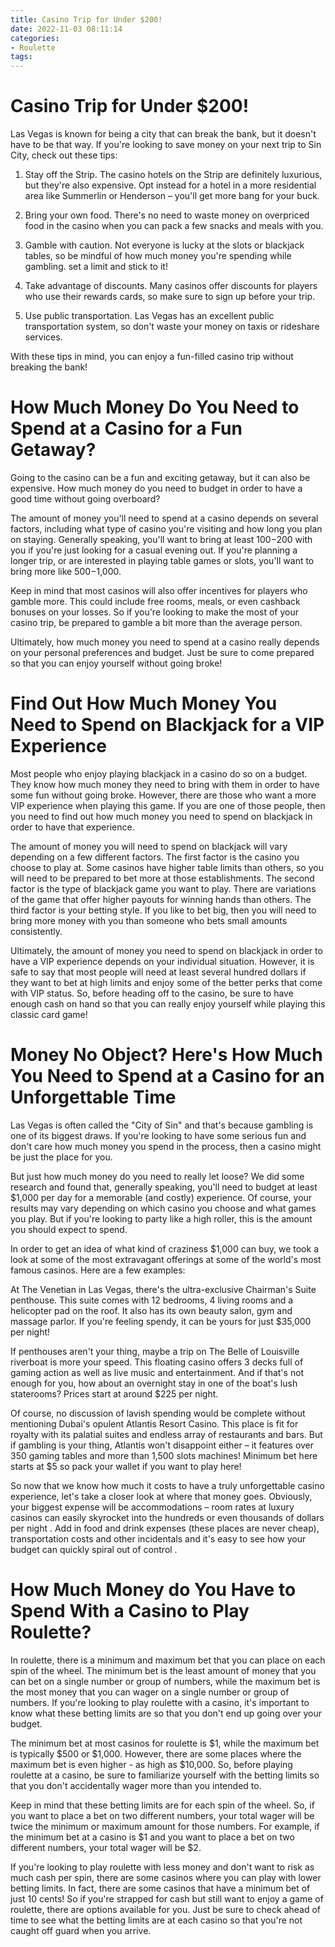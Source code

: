 ```yaml
---
title: Casino Trip for Under $200!
date: 2022-11-03 08:11:14
categories:
- Roulette
tags:
---
```



#  Casino Trip for Under $200!

Las Vegas is known for being a city that can break the bank, but it doesn't have to be that way. If you're looking to save money on your next trip to Sin City, check out these tips:

1. Stay off the Strip. The casino hotels on the Strip are definitely luxurious, but they're also expensive. Opt instead for a hotel in a more residential area like Summerlin or Henderson – you'll get more bang for your buck.

2. Bring your own food. There's no need to waste money on overpriced food in the casino when you can pack a few snacks and meals with you.

3. Gamble with caution. Not everyone is lucky at the slots or blackjack tables, so be mindful of how much money you're spending while gambling. set a limit and stick to it!

4. Take advantage of discounts. Many casinos offer discounts for players who use their rewards cards, so make sure to sign up before your trip.

5. Use public transportation. Las Vegas has an excellent public transportation system, so don't waste your money on taxis or rideshare services.

With these tips in mind, you can enjoy a fun-filled casino trip without breaking the bank!

#  How Much Money Do You Need to Spend at a Casino for a Fun Getaway?

Going to the casino can be a fun and exciting getaway, but it can also be expensive. How much money do you need to budget in order to have a good time without going overboard?

The amount of money you'll need to spend at a casino depends on several factors, including what type of casino you're visiting and how long you plan on staying. Generally speaking, you'll want to bring at least $100-$200 with you if you're just looking for a casual evening out. If you're planning a longer trip, or are interested in playing table games or slots, you'll want to bring more like $500-$1,000.

Keep in mind that most casinos will also offer incentives for players who gamble more. This could include free rooms, meals, or even cashback bonuses on your losses. So if you're looking to make the most of your casino trip, be prepared to gamble a bit more than the average person.

Ultimately, how much money you need to spend at a casino really depends on your personal preferences and budget. Just be sure to come prepared so that you can enjoy yourself without going broke!

#  Find Out How Much Money You Need to Spend on Blackjack for a VIP Experience

Most people who enjoy playing blackjack in a casino do so on a budget. They know how much money they need to bring with them in order to have some fun without going broke. However, there are those who want a more VIP experience when playing this game. If you are one of those people, then you need to find out how much money you need to spend on blackjack in order to have that experience.

The amount of money you will need to spend on blackjack will vary depending on a few different factors. The first factor is the casino you choose to play at. Some casinos have higher table limits than others, so you will need to be prepared to bet more at those establishments. The second factor is the type of blackjack game you want to play. There are variations of the game that offer higher payouts for winning hands than others. The third factor is your betting style. If you like to bet big, then you will need to bring more money with you than someone who bets small amounts consistently.

Ultimately, the amount of money you need to spend on blackjack in order to have a VIP experience depends on your individual situation. However, it is safe to say that most people will need at least several hundred dollars if they want to bet at high limits and enjoy some of the better perks that come with VIP status. So, before heading off to the casino, be sure to have enough cash on hand so that you can really enjoy yourself while playing this classic card game!

#  Money No Object? Here's How Much You Need to Spend at a Casino for an Unforgettable Time 

Las Vegas is often called the "City of Sin" and that's because gambling is one of its biggest draws. If you're looking to have some serious fun and don't care how much money you spend in the process, then a casino might be just the place for you.

But just how much money do you need to really let loose? We did some research and found that, generally speaking, you'll need to budget at least $1,000 per day for a memorable (and costly) experience. Of course, your results may vary depending on which casino you choose and what games you play. But if you're looking to party like a high roller, this is the amount you should expect to spend.

In order to get an idea of what kind of craziness $1,000 can buy, we took a look at some of the most extravagant offerings at some of the world's most famous casinos. Here are a few examples:

At The Venetian in Las Vegas, there's the ultra-exclusive Chairman's Suite penthouse. This suite comes with 12 bedrooms, 4 living rooms and a helicopter pad on the roof. It also has its own beauty salon, gym and massage parlor. If you're feeling spendy, it can be yours for just $35,000 per night!

If penthouses aren't your thing, maybe a trip on The Belle of Louisville riverboat is more your speed. This floating casino offers 3 decks full of gaming action as well as live music and entertainment. And if that's not enough for you, how about an overnight stay in one of the boat's lush staterooms? Prices start at around $225 per night.

Of course, no discussion of lavish spending would be complete without mentioning Dubai's opulent Atlantis Resort Casino. This place is fit for royalty with its palatial suites and endless array of restaurants and bars. But if gambling is your thing, Atlantis won't disappoint either – it features over 350 gaming tables and more than 1,500 slots machines! Minimum bet here starts at $5 so pack your wallet if you want to play here!

So now that we know how much it costs to have a truly unforgettable casino experience, let's take a closer look at where that money goes. Obviously, your biggest expense will be accommodations – room rates at luxury casinos can easily skyrocket into the hundreds or even thousands of dollars per night . Add in food and drink expenses (these places are never cheap), transportation costs and other incidentals and it's easy to see how your budget can quickly spiral out of control .

#  How Much Money do You Have to Spend With a Casino to Play Roulette?

In roulette, there is a minimum and maximum bet that you can place on each spin of the wheel. The minimum bet is the least amount of money that you can bet on a single number or group of numbers, while the maximum bet is the most money that you can wager on a single number or group of numbers. If you're looking to play roulette with a casino, it's important to know what these betting limits are so that you don't end up going over your budget.

The minimum bet at most casinos for roulette is $1, while the maximum bet is typically $500 or $1,000. However, there are some places where the maximum bet is even higher - as high as $10,000. So, before playing roulette at a casino, be sure to familiarize yourself with the betting limits so that you don't accidentally wager more than you intended to.

Keep in mind that these betting limits are for each spin of the wheel. So, if you want to place a bet on two different numbers, your total wager will be twice the minimum or maximum amount for those numbers. For example, if the minimum bet at a casino is $1 and you want to place a bet on two different numbers, your total wager will be $2.

If you're looking to play roulette with less money and don't want to risk as much cash per spin, there are some casinos where you can play with lower betting limits. In fact, there are some casinos that have a minimum bet of just 10 cents! So if you're strapped for cash but still want to enjoy a game of roulette, there are options available for you. Just be sure to check ahead of time to see what the betting limits are at each casino so that you're not caught off guard when you arrive.
